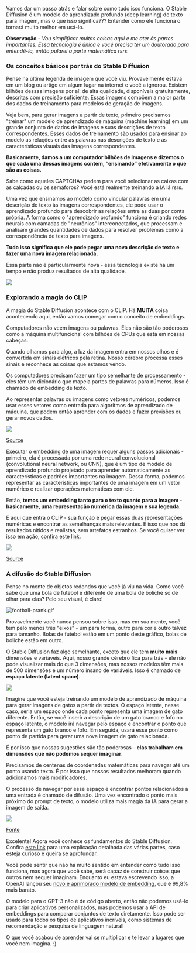 Vamos dar um passo atrás e falar sobre como tudo isso funciona. O Stable Diffusion é um modelo de aprendizado profundo (deep learning) de texto para imagem, mas o que isso significa??? Entender como ele funciona o tornará muito melhor em usá-lo.

**Observação** - *Vou simplificar muitas coisas aqui e me ater às partes importantes. Essa tecnologia é única e você precisa ter um doutorado para entendê-la, então pularei a parte matemática rsrs.*

### Os conceitos básicos por trás do Stable Diffusion

Pense na última legenda de imagem que você viu. Provavelmente estava em um blog ou artigo em algum lugar na internet e você a ignorou. Existem bilhões dessas imagens por aí: de alta qualidade, disponíveis gratuitamente, descritas com precisão suficiente. Essas imagens compõem a maior parte dos dados de treinamento para modelos de geração de imagens.

Veja bem, para gerar imagens a partir de texto, primeiro precisamos "treinar" um modelo de aprendizado de máquina (machine learning) em um grande conjunto de dados de imagens e suas descrições de texto correspondentes. Esses dados de treinamento são usados para ensinar ao modelo as relações entre as palavras nas descrições de texto e as características visuais das imagens correspondentes.

**Basicamente, damos a um computador bilhões de imagens e dizemos o que cada uma dessas imagens contém, “ensinando” efetivamente o que são as coisas.** 

Sabe como aqueles CAPTCHAs pedem para você selecionar as caixas com as calçadas ou os semáforos? Você está realmente treinando a IA lá rsrs.

Uma vez que ensinamos ao modelo como vincular palavras em uma descrição de texto às imagens correspondentes, ele pode usar o aprendizado profundo para descobrir as relações entre as duas por conta própria. A forma como o "aprendizado profundo" funciona é criando redes neurais com camadas de "neurônios" interconectados, que processam e analisam grandes quantidades de dados para resolver problemas como a correspondência de texto para imagens.

**Tudo isso significa que ele pode pegar uma nova descrição de texto e fazer uma nova imagem relacionada.**

Essa parte não é particularmente nova - essa tecnologia existe há um tempo e não produz resultados de alta qualidade.

![](https://hackmd.io/_uploads/H1q-DpE5i.png)

### Explorando a magia do CLIP

A magia do Stable Diffusion acontece com o CLIP. Há **MUITA** coisa acontecendo aqui, então vamos começar com o conceito de embeddings.

Computadores não veem imagens ou palavras. Eles não são tão poderosos como a máquina multifuncional com bilhões de CPUs que está em nossas cabeças.

Quando olhamos para algo, a luz da imagem entra em nossos olhos e é convertida em sinais elétricos pela retina. Nosso cérebro processa esses sinais e reconhece as coisas que estamos vendo.

Os computadores precisam fazer um tipo semelhante de processamento - eles têm um dicionário que mapeia partes de palavras para números. Isso é chamado de embedding de texto.

Ao representar palavras ou imagens como vetores numéricos, podemos usar esses vetores como entrada para algoritmos de aprendizado de máquina, que podem então aprender com os dados e fazer previsões ou gerar novos dados.

![](https://hackmd.io/_uploads/BkFDw6Eqo.png)

[Source](https://www.youtube.com/watch?v=F1X4fHzF4mQ)

Executar o embedding de uma imagem requer alguns passos adicionais - primeiro, ela é processada por uma rede neural convolucional (convolutional neural network, ou CNN), que é um tipo de modelo de aprendizado profundo projetado para aprender automaticamente as características e padrões importantes na imagem. Dessa forma, podemos representar as características importantes de uma imagem em um vetor numérico e realizar operações matemáticas com ele.

Então, **temos um embedding tanto para o texto quanto para a imagem - basicamente, uma representação numérica da imagem e sua legenda.** 

É aqui que entra o CLIP - sua função é pegar essas duas representações numéricas e encontrar as semelhanças mais relevantes. É isso que nos dá resultados nítidos e realistas, sem artefatos estranhos. Se você quiser ver isso em ação, [confira este link](https://huggingface.co/spaces/EleutherAI/clip-guided-diffusion).

![](https://hackmd.io/_uploads/rJYFv6Nco.png)

[Source](https://www.youtube.com/watch?v=F1X4fHzF4mQ)

### A difusão do Stable Diffusion

Pense no monte de objetos redondos que você já viu na vida. Como você sabe que uma bola de futebol é diferente de uma bola de boliche só de olhar para elas? Pelo seu visual, é claro! 

![football-prank.gif](https://hackmd.io/_uploads/HybC9mB5o.gif)

Provavelmente você nunca pensou sobre isso, mas em sua mente, você tem pelo menos três "eixos" - um para forma, outro para cor e outro talvez para tamanho. Bolas de futebol estão em um ponto deste gráfico, bolas de boliche estão em outro.

O Stable Diffusion faz algo semelhante, exceto que ele tem **muito mais** dimensões e variáveis. Aqui, nosso grande cérebro fica para trás - ele não pode visualizar mais do que 3 dimensões, mas nossos modelos têm mais de 500 dimensões e um número insano de variáveis. Isso é chamado de **espaço latente (latent space)**.


![](https://hackmd.io/_uploads/SkK9v6Nco.png)

Imagine que você esteja treinando um modelo de aprendizado de máquina para gerar imagens de gatos a partir de textos. O espaço latente, nesse caso, seria um espaço onde cada ponto representa uma imagem de gato diferente. Então, se você inserir a descrição de um gato branco e fofo no espaço latente, o modelo irá navegar pelo espaço e encontrar o ponto que representa um gato branco e fofo. Em seguida, usará esse ponto como ponto de partida para gerar uma nova imagem de gato relacionada.

É por isso que nossas sugestões são tão poderosas - **elas trabalham em dimensões que não podemos sequer imaginar**.

Precisamos de centenas de coordenadas matemáticas para navegar até um ponto usando texto. É por isso que nossos resultados melhoram quando adicionamos mais modificadores.

O processo de navegar por esse espaço e encontrar pontos relacionados a uma entrada é chamado de difusão. Uma vez encontrado o ponto mais próximo do prompt de texto, o modelo utiliza mais magia da IA para gerar a imagem de saída. 

![](https://hackmd.io/_uploads/HJEowaE5j.png)

[Fonte](https://www.youtube.com/watch?v=SVcsDDABEkM)

Excelente! Agora você conhece os fundamentos do Stable Diffusion. Confira [este link](https://jalammar.github.io/illustrated-stable-diffusion/) para uma explicação detalhada das várias partes, caso esteja curioso e queira se aprofundar.

Você pode sentir que não há muito sentido em entender como tudo isso funciona, mas agora que você sabe, será capaz de construir coisas que outros nem sequer imaginam. Enquanto eu estava escrevendo isso, a OpenAI lançou seu [novo e aprimorado modelo de embedding](https://openai.com/blog/new-and-improved-embedding-model/), que é 99,8% mais barato. 

O modelo para o GPT-3 não é de código aberto, então não podemos usá-lo para criar aplicativos personalizados, mas podemos usar a API de embeddings para comparar conjuntos de texto diretamente. Isso pode ser usado para todos os tipos de aplicativos incríveis, como sistemas de recomendação e pesquisa de linguagem natural!

O que você acabou de aprender vai se multiplicar e te levar a lugares que você nem imagina. :)

